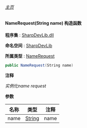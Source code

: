 ###### [主页](./Index.md "主页")

#### NameRequest(String name) 构造函数

**程序集** : [SharpDevLib.dll](./SharpDevLib.assembly.md "SharpDevLib.dll")

**命名空间** : [SharpDevLib](./SharpDevLib.namespace.md "SharpDevLib")

**所属类型** : [NameRequest](./SharpDevLib.NameRequest.md "NameRequest")

``` csharp
public NameRequest(String name)
```
**注释**

*实例化name request*


**参数**

|名称|类型|注释|
|---|---|---|
|name|[String](https://learn.microsoft.com/en-us/dotnet/api/system.string "String")|name|


